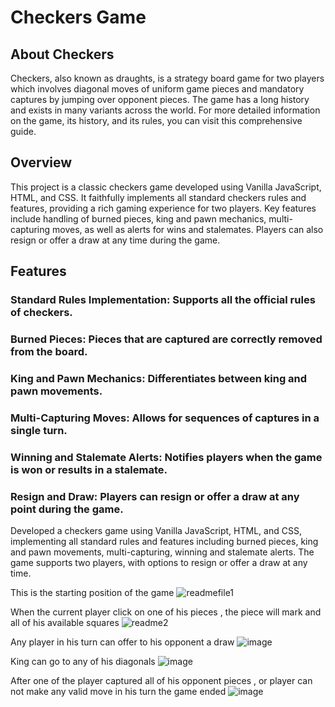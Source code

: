 
# Checkers Game

## About Checkers

Checkers, also known as draughts, is a strategy board game for two players which involves diagonal moves of uniform game pieces and mandatory captures by jumping over opponent pieces. The game has a long history and exists in many variants across the world. For more detailed information on the game, its history, and its rules, you can visit this comprehensive guide.



## Overview
This project is a classic checkers game developed using Vanilla JavaScript, HTML, and CSS. It faithfully implements all standard checkers rules and features, providing a rich gaming experience for two players. Key features include handling of burned pieces, king and pawn mechanics, multi-capturing moves, as well as alerts for wins and stalemates. Players can also resign or offer a draw at any time during the game.








## Features

### Standard Rules Implementation: Supports all the official rules of checkers.
### Burned Pieces: Pieces that are captured are correctly removed from the board.
### King and Pawn Mechanics: Differentiates between king and pawn movements.
### Multi-Capturing Moves: Allows for sequences of captures in a single turn.
### Winning and Stalemate Alerts: Notifies players when the game is won or results in a stalemate.
### Resign and Draw: Players can resign or offer a draw at any point during the game.



Developed a checkers game using Vanilla JavaScript, HTML, and CSS, implementing all standard rules and features including burned pieces, king and pawn movements, multi-capturing, winning and stalemate alerts. The game supports two players, with options to resign or offer a draw at any time.


This is the starting position of the game
![readmefile1](https://github.com/ayubix/Checkers-game/assets/86429159/5afc1ede-952b-450f-9e5e-ee15f29a7fe3)




When the current player click on one of his pieces , the piece will mark and all of his available squares
![readme2](https://github.com/ayubix/Checkers-game/assets/86429159/3dbca1ae-23f5-4153-b0e0-2114bb0303cd)



Any player in his turn can offer to his opponent a draw
![image](https://github.com/ayubix/Checkers-game/assets/86429159/887defbf-3d83-4b29-aef5-5c693ecfe477)




King can go to any of his diagonals
![image](https://github.com/ayubix/Checkers-game/assets/86429159/cee4081b-1476-4f67-8b5b-32cefe1f451a)


After one of the player captured all of his opponent pieces , or player can not make any valid move in his turn  the game ended
![image](https://github.com/ayubix/Checkers-game/assets/86429159/9a3ec4fc-964d-46f5-af51-2ade6f3f28f6)
